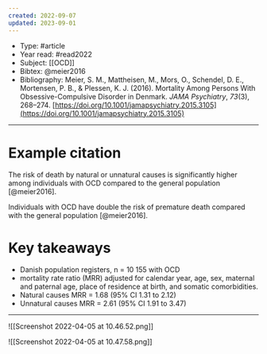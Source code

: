 ```yaml
---
created: 2022-09-07
updated: 2023-09-01
---
```

* Type: #article
* Year read: #read2022
* Subject: [[OCD]]
* Bibtex: @meier2016
* Bibliography: Meier, S. M., Mattheisen, M., Mors, O., Schendel, D. E., Mortensen, P. B., & Plessen, K. J. (2016). Mortality Among Persons With Obsessive-Compulsive Disorder in Denmark. _JAMA Psychiatry_, _73_(3), 268–274. [https://doi.org/10.1001/jamapsychiatry.2015.3105](https://doi.org/10.1001/jamapsychiatry.2015.3105)
---
# Example citation

The risk of death by natural or unnatural causes is significantly higher among individuals with OCD compared to the general population [@meier2016]. 

Individuals with OCD have double the risk of premature death compared with the general population [@meier2016].

# Key takeaways
* Danish population registers, n = 10 155 with OCD
* mortality rate ratio (MRR) adjusted for calendar year, age, sex, maternal and paternal age, place of residence at birth, and somatic comorbidities.
* Natural causes MRR = 1.68 (95% CI 1.31 to 2.12)
* Unnatural causes MRR = 2.61 (95% CI 1.91 to 3.47)

---

![[Screenshot 2022-04-05 at 10.46.52.png]]

![[Screenshot 2022-04-05 at 10.47.58.png]]